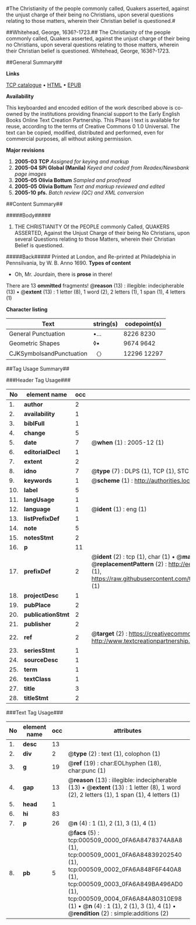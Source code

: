 #The Christianity of the people commonly called, Quakers asserted, against the unjust charge of their being no Christians, upon several questions relating to those matters, wherein their Christian belief is questioned.#

##Whitehead, George, 1636?-1723.##
The Christianity of the people commonly called, Quakers asserted, against the unjust charge of their being no Christians, upon several questions relating to those matters, wherein their Christian belief is questioned.
Whitehead, George, 1636?-1723.

##General Summary##

**Links**

[TCP catalogue](http://www.ota.ox.ac.uk/tcp/)  • 
[HTML](http://tei.it.ox.ac.uk/tcp/Texts-HTML/free/N00/N00410.html)  • 
[EPUB](http://tei.it.ox.ac.uk/tcp/Texts-EPUB/free/N00/N00410.epub)

**Availability**

This keyboarded and encoded edition of the
	       work described above is co-owned by the institutions
	       providing financial support to the Early English Books
	       Online Text Creation Partnership. This Phase I text is
	       available for reuse, according to the terms of Creative
	       Commons 0 1.0 Universal. The text can be copied,
	       modified, distributed and performed, even for
	       commercial purposes, all without asking permission.

**Major revisions**

1. __2005-03__ __TCP__ *Assigned for keying and markup*
1. __2005-04__ __SPi Global (Manila)__ *Keyed and coded from Readex/Newsbank page images*
1. __2005-05__ __Olivia Bottum__ *Sampled and proofread*
1. __2005-05__ __Olivia Bottum__ *Text and markup reviewed and edited*
1. __2005-10__ __pfs.__ *Batch review (QC) and XML conversion*

##Content Summary##

#####Body#####

1. THE CHRISTIANITY Of the PEOPLE commonly Called, QUAKERS ASSERTED, Against the Unjust Charge of their being No Christians, upon several Questions relating to those Matters, wherein their Christian Belief is questioned.

#####Back#####
Printed at London, and Re-printed at Philadelphia in Pennsilvania, by W. B. Anno 1690.
**Types of content**

  * Oh, Mr. Jourdain, there is **prose** in there!

There are 13 **ommitted** fragments! 
 @__reason__ (13) : illegible: indecipherable (13)  •  @__extent__ (13) : 1 letter (8), 1 word (2), 2 letters (1), 1 span (1), 4 letters (1)

**Character listing**


|Text|string(s)|codepoint(s)|
|---|---|---|
|General Punctuation|•…|8226 8230|
|Geometric Shapes|◊▪|9674 9642|
|CJKSymbolsandPunctuation|〈〉|12296 12297|

##Tag Usage Summary##

###Header Tag Usage###

|No|element name|occ|attributes|
|---|---|---|---|
|1.|__author__|2||
|2.|__availability__|1||
|3.|__biblFull__|1||
|4.|__change__|5||
|5.|__date__|7| @__when__ (1) : 2005-12 (1)|
|6.|__editorialDecl__|1||
|7.|__extent__|2||
|8.|__idno__|7| @__type__ (7) : DLPS (1), TCP (1), STC (2), NOTIS (1), IMAGE-SET (1), EVANS-CITATION (1)|
|9.|__keywords__|1| @__scheme__ (1) : http://authorities.loc.gov/ (1)|
|10.|__label__|5||
|11.|__langUsage__|1||
|12.|__language__|1| @__ident__ (1) : eng (1)|
|13.|__listPrefixDef__|1||
|14.|__note__|5||
|15.|__notesStmt__|2||
|16.|__p__|11||
|17.|__prefixDef__|2| @__ident__ (2) : tcp (1), char (1)  •  @__matchPattern__ (2) : ([0-9\-]+):([0-9IVX]+) (1), (.+) (1)  •  @__replacementPattern__ (2) : http://eebo.chadwyck.com/downloadtiff?vid=$1&page=$2 (1), https://raw.githubusercontent.com/textcreationpartnership/Texts/master/tcpchars.xml#$1 (1)|
|18.|__projectDesc__|1||
|19.|__pubPlace__|2||
|20.|__publicationStmt__|2||
|21.|__publisher__|2||
|22.|__ref__|2| @__target__ (2) : https://creativecommons.org/publicdomain/zero/1.0/ (1), http://www.textcreationpartnership.org/docs/. (1)|
|23.|__seriesStmt__|1||
|24.|__sourceDesc__|1||
|25.|__term__|1||
|26.|__textClass__|1||
|27.|__title__|3||
|28.|__titleStmt__|2||


###Text Tag Usage###

|No|element name|occ|attributes|
|---|---|---|---|
|1.|__desc__|13||
|2.|__div__|2| @__type__ (2) : text (1), colophon (1)|
|3.|__g__|19| @__ref__ (19) : char:EOLhyphen (18), char:punc (1)|
|4.|__gap__|13| @__reason__ (13) : illegible: indecipherable (13)  •  @__extent__ (13) : 1 letter (8), 1 word (2), 2 letters (1), 1 span (1), 4 letters (1)|
|5.|__head__|1||
|6.|__hi__|83||
|7.|__p__|26| @__n__ (4) : 1 (1), 2 (1), 3 (1), 4 (1)|
|8.|__pb__|5| @__facs__ (5) : tcp:000509_0000_0FA6A8478374A8A8 (1), tcp:000509_0001_0FA6A84839202540 (1), tcp:000509_0002_0FA6A848F6F440A8 (1), tcp:000509_0003_0FA6A849BA496AD0 (1), tcp:000509_0004_0FA6A84A80310E98 (1)  •  @__n__ (4) : 1 (1), 2 (1), 3 (1), 4 (1)  •  @__rendition__ (2) : simple:additions (2)|
